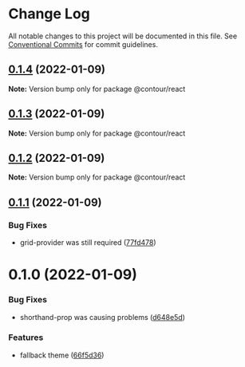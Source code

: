 # Change Log

All notable changes to this project will be documented in this file.
See [Conventional Commits](https://conventionalcommits.org) for commit guidelines.

## [0.1.4](https://github.com/pixelass/contour/compare/v0.1.3...v0.1.4) (2022-01-09)

**Note:** Version bump only for package @contour/react





## [0.1.3](https://github.com/pixelass/contour/compare/v0.1.2...v0.1.3) (2022-01-09)

**Note:** Version bump only for package @contour/react





## [0.1.2](https://github.com/pixelass/contour/compare/v0.1.1...v0.1.2) (2022-01-09)

**Note:** Version bump only for package @contour/react





## [0.1.1](https://github.com/pixelass/contour/compare/v0.1.0...v0.1.1) (2022-01-09)


### Bug Fixes

* grid-provider was still required ([77fd478](https://github.com/pixelass/contour/commit/77fd478daf31e99c1e1bcefe03e9c3e41b3c2f06))





# 0.1.0 (2022-01-09)


### Bug Fixes

* shorthand-prop was causing problems ([d648e5d](https://github.com/pixelass/contour/commit/d648e5df910d0bc38e7b1ceda5649744880a60bd))


### Features

* fallback theme ([66f5d36](https://github.com/pixelass/contour/commit/66f5d367a0484f7f62c66360d6bfc989f338e937))
